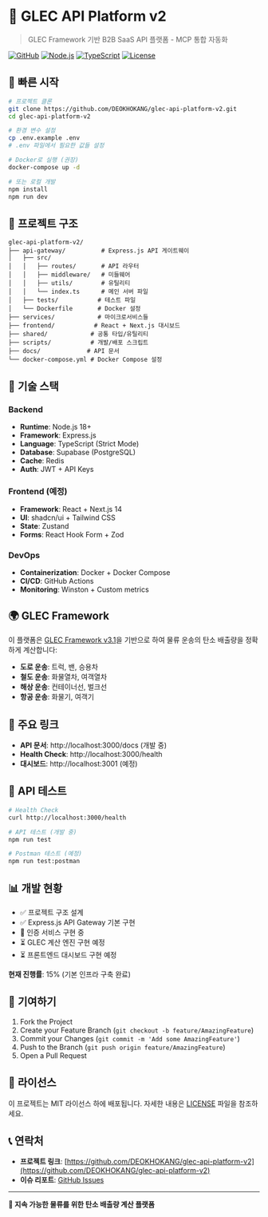 # 🌱 GLEC API Platform v2

> GLEC Framework 기반 B2B SaaS API 플랫폼 - MCP 통합 자동화

[![GitHub](https://img.shields.io/badge/github-DEOKHOKANG%2Fglec--api--platform--v2-blue)](https://github.com/DEOKHOKANG/glec-api-platform-v2)
[![Node.js](https://img.shields.io/badge/node.js-18+-green)](https://nodejs.org/)
[![TypeScript](https://img.shields.io/badge/typescript-5.3+-blue)](https://www.typescriptlang.org/)
[![License](https://img.shields.io/badge/license-MIT-green)](LICENSE)

## 🚀 빠른 시작

```bash
# 프로젝트 클론
git clone https://github.com/DEOKHOKANG/glec-api-platform-v2.git
cd glec-api-platform-v2

# 환경 변수 설정
cp .env.example .env
# .env 파일에서 필요한 값들 설정

# Docker로 실행 (권장)
docker-compose up -d

# 또는 로컬 개발
npm install
npm run dev
```

## 📁 프로젝트 구조

```
glec-api-platform-v2/
├── api-gateway/          # Express.js API 게이트웨이
│   ├── src/
│   │   ├── routes/       # API 라우터
│   │   ├── middleware/   # 미들웨어
│   │   ├── utils/        # 유틸리티
│   │   └── index.ts      # 메인 서버 파일
│   ├── tests/           # 테스트 파일
│   └── Dockerfile       # Docker 설정
├── services/            # 마이크로서비스들
├── frontend/           # React + Next.js 대시보드
├── shared/            # 공통 타입/유틸리티
├── scripts/           # 개발/배포 스크립트
├── docs/             # API 문서
└── docker-compose.yml # Docker Compose 설정
```

## 🔧 기술 스택

### Backend
- **Runtime**: Node.js 18+
- **Framework**: Express.js
- **Language**: TypeScript (Strict Mode)
- **Database**: Supabase (PostgreSQL)
- **Cache**: Redis
- **Auth**: JWT + API Keys

### Frontend (예정)
- **Framework**: React + Next.js 14
- **UI**: shadcn/ui + Tailwind CSS
- **State**: Zustand
- **Forms**: React Hook Form + Zod

### DevOps
- **Containerization**: Docker + Docker Compose
- **CI/CD**: GitHub Actions
- **Monitoring**: Winston + Custom metrics

## 🌍 GLEC Framework

이 플랫폼은 [GLEC Framework v3.1](https://www.glecframework.org/)을 기반으로 하여 물류 운송의 탄소 배출량을 정확하게 계산합니다:

- **도로 운송**: 트럭, 밴, 승용차
- **철도 운송**: 화물열차, 여객열차
- **해상 운송**: 컨테이너선, 벌크선
- **항공 운송**: 화물기, 여객기

## 🔗 주요 링크

- **API 문서**: http://localhost:3000/docs (개발 중)
- **Health Check**: http://localhost:3000/health
- **대시보드**: http://localhost:3001 (예정)

## 🧪 API 테스트

```bash
# Health Check
curl http://localhost:3000/health

# API 테스트 (개발 중)
npm run test

# Postman 테스트 (예정)
npm run test:postman
```

## 📊 개발 현황

- ✅ 프로젝트 구조 설계
- ✅ Express.js API Gateway 기본 구현
- 🚧 인증 서비스 구현 중
- ⏳ GLEC 계산 엔진 구현 예정
- ⏳ 프론트엔드 대시보드 구현 예정

**현재 진행률**: 15% (기본 인프라 구축 완료)

## 🤝 기여하기

1. Fork the Project
2. Create your Feature Branch (`git checkout -b feature/AmazingFeature`)
3. Commit your Changes (`git commit -m 'Add some AmazingFeature'`)
4. Push to the Branch (`git push origin feature/AmazingFeature`)
5. Open a Pull Request

## 📄 라이선스

이 프로젝트는 MIT 라이선스 하에 배포됩니다. 자세한 내용은 [LICENSE](LICENSE) 파일을 참조하세요.

## 📞 연락처

- **프로젝트 링크**: [https://github.com/DEOKHOKANG/glec-api-platform-v2](https://github.com/DEOKHOKANG/glec-api-platform-v2)
- **이슈 리포트**: [GitHub Issues](https://github.com/DEOKHOKANG/glec-api-platform-v2/issues)

---

**🌱 지속 가능한 물류를 위한 탄소 배출량 계산 플랫폼**
